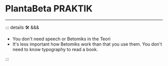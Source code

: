 # PlantaBeta PRAKTIK

---

<!-- =================================================== -->
<!-- =================================================== -->
<!-- =================================================== -->
<!-- =================================================== -->
<!-- =================================================== -->
::: details 🛠 <dev>&&&</dev>

- You don't need speech or Betomiks in the Teori
- It's less important how Betomiks work than that you use them. You don't need to know typography to read a book.

:::
